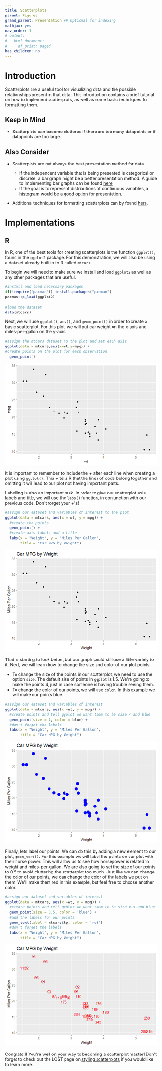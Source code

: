 ```yaml
---
title: Scatterplots
parent: Figures
grand_parent: Presentation ## Optional for indexing
mathjax: yes
nav_order: 1
# output:
#   html_document:
#     df_print: paged
has_children: no
---
```


# Introduction

Scatterplots are a useful tool for visualizing data and the possible relationships present in that data. This introduction contains a brief tutorial on how to implement scatterplots, as well as some basic techniques for formatting them.

## Keep in Mind
* Scatterplots can become cluttered if there are too many datapoints or if datapoints are too large.


## Also Consider
* Scatterplots are not always the best presentation method for data. 
  * If the independent variable that is being presented is categorical or discrete, a bar graph might be a better presentation method. A guide to implementing bar graphs can be found [here](https://lost-stats.github.io/Presentation/bar_graphs.html). 
  * If the goal is to represent distributions of continuous variables, a [histogram](https://lost-stats.github.io/Presentation/histograms.html) would be a good option for presentation.

* Additional techniques for formatting scatterplots can by found [here](https://lost-stats.github.io/Presentation/Styling_Scatterplots.html).


# Implementations

## R
In R, one of the best tools for creating scatterplots is the function `ggplot()`, found in the `ggplot2` package. For this demonstration, we will also be using a dataset already built in to R called `mtcars`.

To begin we will need to make sure we install and load `ggplot2` as well as any other packages that are useful.

```r
#install and load necessary packages
if(!require("pacman")) install.packages("pacman")
pacman::p_load(ggplot2)

#load the dataset
data(mtcars)
```

Next, we will use `ggplot()`, `aes()`, and `geom_point()` in order to create a basic scatterplot. For this plot, we will put car weight on the x-axis and miles-per-gallon on the y-axis.

```r
#assign the mtcars dataset to the plot and set each axis
ggplot(data = mtcars,aes(x=wt,y=mpg)) +
#create points on the plot for each observation
  geom_point()
```
![Basic Scatterplot](Images/Scatterplots/basic_scatterplot.png)

It is important to remember to include the + after each line when creating a plot using `ggplot()`. This + tells R that the lines of code belong together and omitting it will lead to our plot not having important parts.


Labelling is also an important task. In order to give our scatterplot axis labels and title, we will use the `labs()` function, in conjunction with our previous code. Don't forget your +'s!

```r
#assign our dataset and variables of interest to the plot
ggplot(data = mtcars, aes(x = wt, y = mpg)) +
  #create the points
  geom_point() +
  #create axis labels and a title
  labs(x = "Weight", y = "Miles Per Gallon",
       title = "Car MPG by Weight")
```
![Scatterplot with Title and Axis Labels](Images/Scatterplots/scatter_titles.png)

That is starting to look better, but our graph could still use a little variety to it. Next, we will learn how to change the size and color of our plot points.

* To change the size of the points in our scatterplot, we need to use the option `size`. The default size of points in `ggplot` is 1.5. We're going to make the points 4, just in case someone is having trouble seeing them.
* To change the color of our points, we will use `color`. In this example we will make our points blue.

```r
#assign our dataset and variables of interest
ggplot(data = mtcars, aes(x =wt, y = mpg)) +
  #create points and tell ggplot we want them to be size 4 and blue
  geom_point(size = 4, color = blue) +
  #don't forget the labels
  labs(x = "Weight", y = "Miles Per Gallon",
       title = "Car MPG by Weight")
```
![Scatterplot with Large Blue Points](Images/Scatterplots/scatter_size_color.png)

Finally, lets label our points. We can do this by adding a new element to our plot, `geom_text()`. For this example we will label the points on our plot with their horse power. This will allow us to see how horsepower is related to weight and miles-per-gallon. We are also going to set the size of our points to 0.5 to avoid cluttering the scatterplot too much. Just like we can change the color of our points, we can change the color of the labels we put on them. We'll make them red in this example, but feel free to choose another color.

```r
#assign our dataset and variables of interest
ggplot(data = mtcars, aes(x =wt, y = mpg)) +
  #create points and tell ggplot we want them to be size 0.5 and blue
  geom_point(size = 0.5, color = 'blue') +
  #add the labels for our points
  geom_text(label = mtcars$hp, color = 'red')
  #don't forget the labels
  labs(x = "Weight", y = "Miles Per Gallon",
       title = "Car MPG by Weight")
```
![Scatterplot with Labels Points](Images/Scatterplots/scatter_labels.png)

Congrats!!! You're well on your way to becoming a scatterplot master! Don't forget to check out the LOST page on [styling scatterplots](https://lost-stats.github.io/Presentation/Styling_Scatterplots.html) if you would like to learn more.